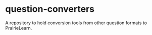 # question-converters

A repository to hold conversion tools from other question formats to PrairieLearn.
